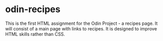# odin-recipes
This is the first HTML assignment for the Odin Project - a recipes page. It will consist of a main page with links to recipes. It is designed to improve HTML skills rather than CSS.